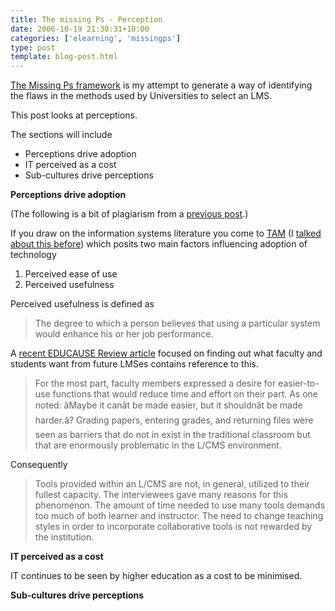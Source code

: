 ```yaml
---
title: The missing Ps - Perception
date: 2006-10-19 21:30:31+10:00
categories: ['elearning', 'missingps']
type: post
template: blog-post.html
---
```

[The Missing Ps framework](http://cq-pan.cqu.edu.au/david-jones/blog/?p=52) is my attempt to generate a way of identifying the flaws in the methods used by Universities to select an LMS.

This post looks at perceptions.

The sections will include

- Perceptions drive adoption
- IT perceived as a cost
- Sub-cultures drive perceptions

**Perceptions drive adoption**

(The following is a bit of plagiarism from a [previous post](http://cq-pan.cqu.edu.au/david-jones/blog/?p=48).)

If you draw on the information systems literature you come to [TAM](http://en.wikipedia.org/wiki/Technology_acceptance_model) (I [talked about this before](http://cq-pan.cqu.edu.au/david-jones/blog/?p=48)) which posits two main factors influencing adoption of technology

1. Perceived ease of use
2. Perceived usefulness

Perceived usefulness is defined as

> The degree to which a person believes that using a particular system would enhance his or her job performance.

A [recent EDUCAUSE Review article](http://www.educause.edu/er/erm06/erm0643.asp) focused on finding out what faculty and students want from future LMSes contains reference to this.

> For the most part, faculty members expressed a desire for easier-to-use functions that would reduce time and effort on their part. As one noted: âMaybe it canât be made easier, but it shouldnât be made harder.â? Grading papers, entering grades, and returning files were seen as barriers that do not in exist in the traditional classroom but that are enormously problematic in the L/CMS environment.

Consequently

> Tools provided within an L/CMS are not, in general, utilized to their fullest capacity. The interviewees gave many reasons for this phenomenon. The amount of time needed to use many tools demands too much of both learner and instructor. The need to change teaching styles in order to incorporate collaborative tools is not rewarded by the institution.

**IT perceived as a cost**

IT continues to be seen by higher education as a cost to be minimised.

**Sub-cultures drive perceptions**